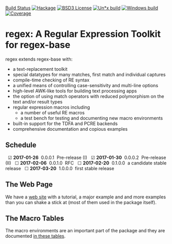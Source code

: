[Build Status](https://iconnect.github.io/regex/build-status) 
[![Hackage](https://img.shields.io/hackage/v/regex.svg)](https://hackage.haskell.org/package/regex)
[![BSD3 License](http://img.shields.io/badge/license-BSD3-brightgreen.svg)](https://tldrlegal.com/license/bsd-3-clause-license-%28revised%29)
[![Un*x build](https://img.shields.io/travis/iconnect/regex.svg?label=Linux%2BmacOS)](https://travis-ci.org/iconnect/regex)
[![Windows build](https://img.shields.io/appveyor/ci/engineerirngirisconnectcouk/regex.svg?label=Windows)](https://ci.appveyor.com/project/engineerirngirisconnectcouk/regex/branch/master)
[![Coverage](https://img.shields.io/coveralls/iconnect/regex.svg)](https://coveralls.io/github/iconnect/regex?branch=master)

# regex: A Regular Expression Toolkit for regex-base

regex extends regex-base with:

  * a text-replacement toolkit
  * special datatypes for many matches, first match and individual captures
  * compile-time checking of RE syntax
  * a unified means of controlling case-sensitivity and multi-line options
  * high-level AWK-like tools for building text processing apps
  * the option of using match operators with reduced polymorphism on the
    text and/or result types
  * regular expression macros including
      + a number of useful RE macros
      + a test bench for testing and documenting new macro environments
  * built-in support for the TDFA and PCRE backends
  * comprehensive documentation and copious examples


Schedule
--------

&nbsp;&nbsp;&#9745;&nbsp;**2017-01-26**&nbsp;&nbsp;0.0.0.1&nbsp;&nbsp;Pre-release (I)
&nbsp;&nbsp;&#9745;&nbsp;**2017-01-30**&nbsp;&nbsp;0.0.0.2&nbsp;&nbsp;Pre-release (II)
&nbsp;&nbsp;&#9744;&nbsp;**2017-02-06**&nbsp;&nbsp;0.0.1.0&nbsp;&nbsp;RFC
&nbsp;&nbsp;&#9744;&nbsp;**2017-02-20**&nbsp;&nbsp;0.1.0.0&nbsp;&nbsp;a candidate stable release
&nbsp;&nbsp;&#9744;&nbsp;**2017-03-20**&nbsp;&nbsp;1.0.0.0&nbsp;&nbsp;first stable release


The Web Page
------------

We have a [web site](https://iconnect.github.io/regex/) with a tutorial,
a major example and and more examples than you can shake a stick at (most
of them used in the package itself).


The Macro Tables
----------------

The macro environments are an important part of the package and they
are documented [in these tables](tables).
